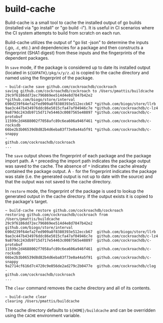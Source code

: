# build-cache

Build-cache is a small tool to cache the installed output of go builds
(installed via "go install" or "go build -i"). It is useful in CI
scenarios where the CI system attempts to build from scratch on each
run.

Build-cache utilizes the output of "go list -json" to determine the
inputs (.go, .c, etc.) and dependencies for a package and then
constructs a fingerprint (SHA1 digest) from these inputs and the
fingerprints of the dependent packages.

In `save` mode, if the package is considered up to date its installed
output (located in `${GOPATH}/pkg/x/y/z.a`) is copied to the cache
directory and named using the fingerprint of the package.

```
~ build-cache save github.com/cockroachdb/cockroach
saving github.com/cockroachdb/cockroach to /Users/pmattis/buildcache
29c9f6186dd72ec796869ee514d4e8d7847b42e2 *github.com/biogo/store/interval
690d239f64efa2fed909a8f8380393e512eccb67 *github.com/biogo/store/llrb
9ae3c447b434976ddc86e5015cfa47af04946c7e *github.com/cockroachdb/c-lz4
9a879dc243db9715d717e54463c0087565e48897 *github.com/cockroachdb/c-protobuf
11599c2d4688002f7058afc89c6ea606a946f461 *github.com/cockroachdb/c-rocksdb
66be2b3b06539d8d82b4d6eba83f73e0a44a5f91 *github.com/cockroachdb/c-snappy
-                                         github.com/cockroachdb/cockroach
...
```

The `save` output shows the fingerprint of each package and the
package import path. A `*` preceding the import path indicates the
package output was saved to the cache. The absence of `*` indicates
the cache already contained the package output. A `-` for the
fingerprint indicates the package was stale (i.e. the generated output
is not up to date with the source) and that the output was not saved
to the cache directory.

In `restore` mode, the fingerprint of the package is used to lookup
the generated output in the cache directory. If the output exists it
is copied to the package's target.

```
~ build-cache restore github.com/cockroachdb/cockroach
restoring github.com/cockroachdb/cockroach from /Users/pmattis/buildcache
29c9f6186dd72ec796869ee514d4e8d7847b42e2  github.com/biogo/store/interval
690d239f64efa2fed909a8f8380393e512eccb67  github.com/biogo/store/llrb
9ae3c447b434976ddc86e5015cfa47af04946c7e  github.com/cockroachdb/c-lz4
9a879dc243db9715d717e54463c0087565e48897  github.com/cockroachdb/c-protobuf
11599c2d4688002f7058afc89c6ea606a946f461  github.com/cockroachdb/c-rocksdb
66be2b3b06539d8d82b4d6eba83f73e0a44a5f91  github.com/cockroachdb/c-snappy
9a2714cf616d7c4720c9e056de2ad279c2b0477e  github.com/cockroachdb/clog
-                                         github.com/cockroachdb/cockroach
...
```

The `clear` command removes the cache directory and all of its contents.

```
~ build-cache clear
clearing /Users/pmattis/buildcache
```

The cache directory defaults to `${HOME}/buildcache` and can be
overridden using the `CACHE` environment variable.
